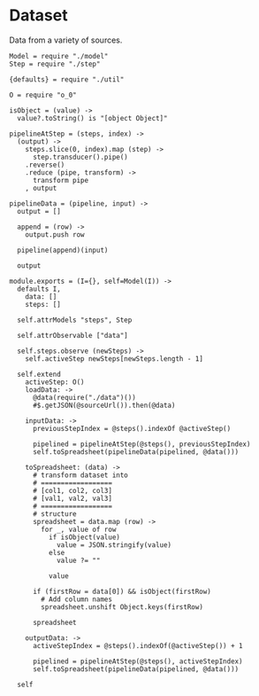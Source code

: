 Dataset
=======

Data from a variety of sources.

    Model = require "./model"
    Step = require "./step"

    {defaults} = require "./util"

    O = require "o_0"

    isObject = (value) ->
      value?.toString() is "[object Object]"

    pipelineAtStep = (steps, index) ->
      (output) ->
        steps.slice(0, index).map (step) ->
          step.transducer().pipe()
        .reverse()
        .reduce (pipe, transform) ->
          transform pipe
        , output

    pipelineData = (pipeline, input) ->
      output = []

      append = (row) ->
        output.push row

      pipeline(append)(input)

      output

    module.exports = (I={}, self=Model(I)) ->
      defaults I,
        data: []
        steps: []

      self.attrModels "steps", Step

      self.attrObservable ["data"]

      self.steps.observe (newSteps) ->
        self.activeStep newSteps[newSteps.length - 1]

      self.extend
        activeStep: O()
        loadData: ->
          @data(require("./data")())
          #$.getJSON(@sourceUrl()).then(@data)

        inputData: ->
          previousStepIndex = @steps().indexOf @activeStep()

          pipelined = pipelineAtStep(@steps(), previousStepIndex)
          self.toSpreadsheet(pipelineData(pipelined, @data()))

        toSpreadsheet: (data) ->
          # transform dataset into
          # ==================
          # [col1, col2, col3]
          # [val1, val2, val3]
          # ==================
          # structure
          spreadsheet = data.map (row) ->
            for _, value of row
              if isObject(value)
                value = JSON.stringify(value)
              else
                value ?= ""

              value

          if (firstRow = data[0]) && isObject(firstRow)
            # Add column names
            spreadsheet.unshift Object.keys(firstRow)

          spreadsheet

        outputData: ->
          activeStepIndex = @steps().indexOf(@activeStep()) + 1

          pipelined = pipelineAtStep(@steps(), activeStepIndex)
          self.toSpreadsheet(pipelineData(pipelined, @data()))

      self
